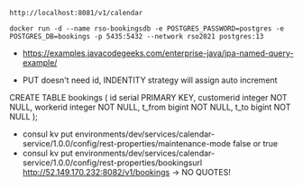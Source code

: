 
```http://localhost:8081/v1/calendar```

```docker run -d --name rso-bookingsdb -e POSTGRES_PASSWORD=postgres -e POSTGRES_DB=bookings -p 5435:5432 --network rso2021 postgres:13```

- https://examples.javacodegeeks.com/enterprise-java/jpa-named-query-example/

- PUT doesn't need id, INDENTITY strategy will assign auto increment

CREATE TABLE bookings (
	id serial PRIMARY KEY,
	customerid integer NOT NULL,
	workerid integer NOT NULL,
	t_from bigint NOT NULL,
	t_to bigint NOT NULL
);

- consul kv put environments/dev/services/calendar-service/1.0.0/config/rest-properties/maintenance-mode false or true
- consul kv put environments/dev/services/calendar-service/1.0.0/config/rest-properties/bookingsurl http://52.149.170.232:8082/v1/bookings -> NO QUOTES!

